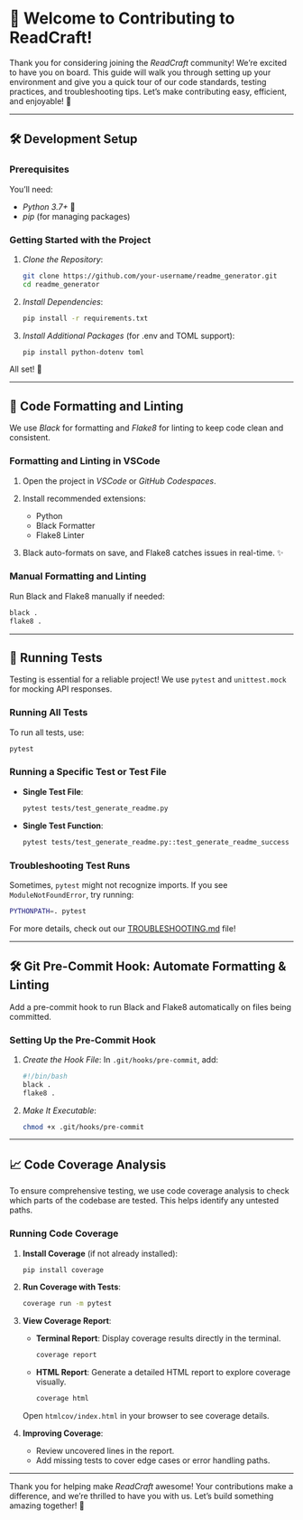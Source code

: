 
# 🎉 Welcome to Contributing to ReadCraft!

Thank you for considering joining the *ReadCraft* community! We’re excited to have you on board. This guide will walk you through setting up your environment and give you a quick tour of our code standards, testing practices, and troubleshooting tips. Let’s make contributing easy, efficient, and enjoyable! 🌟

---

## 🛠 Development Setup

### Prerequisites

You’ll need:
- *Python 3.7+* 🐍
- *pip* (for managing packages)

### Getting Started with the Project

1. *Clone the Repository*:
   ```sh
   git clone https://github.com/your-username/readme_generator.git
   cd readme_generator
   ```

2. *Install Dependencies*:
   ```sh
   pip install -r requirements.txt
   ```

3. *Install Additional Packages* (for .env and TOML support):
   ```sh
   pip install python-dotenv toml
   ```

All set! 🎉

---

## 🔧 Code Formatting and Linting

We use *Black* for formatting and *Flake8* for linting to keep code clean and consistent.

### Formatting and Linting in VSCode

1. Open the project in *VSCode* or *GitHub Codespaces*.
2. Install recommended extensions:
   - Python
   - Black Formatter
   - Flake8 Linter

3. Black auto-formats on save, and Flake8 catches issues in real-time. ✨

### Manual Formatting and Linting

Run Black and Flake8 manually if needed:
```sh
black .
flake8 .
```

---

## 🧪 Running Tests

Testing is essential for a reliable project! We use `pytest` and `unittest.mock` for mocking API responses.

### Running All Tests

To run all tests, use:
```sh
pytest
```

### Running a Specific Test or Test File

- **Single Test File**:
  ```sh
  pytest tests/test_generate_readme.py
  ```
- **Single Test Function**:
  ```sh
  pytest tests/test_generate_readme.py::test_generate_readme_success
  ```

### Troubleshooting Test Runs

Sometimes, `pytest` might not recognize imports. If you see `ModuleNotFoundError`, try running:
```bash
PYTHONPATH=. pytest
```

For more details, check out our [TROUBLESHOOTING.md](TROUBLESHOOTING.md) file!

---

## 🛠 Git Pre-Commit Hook: Automate Formatting & Linting

Add a pre-commit hook to run Black and Flake8 automatically on files being committed.

### Setting Up the Pre-Commit Hook

1. *Create the Hook File*:
   In `.git/hooks/pre-commit`, add:
   ```bash
   #!/bin/bash
   black .
   flake8 .
   ```

2. *Make It Executable*:
   ```bash
   chmod +x .git/hooks/pre-commit
   ```

---

## 📈 Code Coverage Analysis

To ensure comprehensive testing, we use code coverage analysis to check which parts of the codebase are tested. This helps identify any untested paths.

### Running Code Coverage

1. **Install Coverage** (if not already installed):
   ```bash
   pip install coverage
   ```

2. **Run Coverage with Tests**:
   ```bash
   coverage run -m pytest
   ```

3. **View Coverage Report**:
   - **Terminal Report**: Display coverage results directly in the terminal.
     ```bash
     coverage report
     ```
   - **HTML Report**: Generate a detailed HTML report to explore coverage visually.
     ```bash
     coverage html
     ```
   Open `htmlcov/index.html` in your browser to see coverage details.

4. **Improving Coverage**:
   - Review uncovered lines in the report.
   - Add missing tests to cover edge cases or error handling paths.

---

Thank you for helping make *ReadCraft* awesome! Your contributions make a difference, and we’re thrilled to have you with us. Let’s build something amazing together! 🚀
